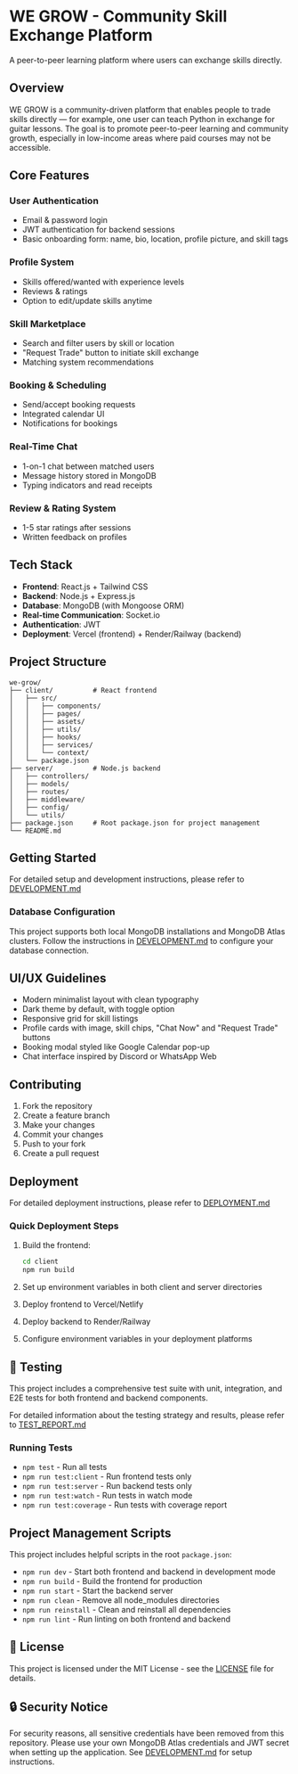 # WE GROW - Community Skill Exchange Platform

A peer-to-peer learning platform where users can exchange skills directly.

##  Overview

WE GROW is a community-driven platform that enables people to trade skills directly — for example, one user can teach Python in exchange for guitar lessons. The goal is to promote peer-to-peer learning and community growth, especially in low-income areas where paid courses may not be accessible.

##  Core Features

### User Authentication
- Email & password login
- JWT authentication for backend sessions
- Basic onboarding form: name, bio, location, profile picture, and skill tags

### Profile System
- Skills offered/wanted with experience levels
- Reviews & ratings
- Option to edit/update skills anytime

### Skill Marketplace
- Search and filter users by skill or location
- "Request Trade" button to initiate skill exchange
- Matching system recommendations

### Booking & Scheduling
- Send/accept booking requests
- Integrated calendar UI
- Notifications for bookings

### Real-Time Chat
- 1-on-1 chat between matched users
- Message history stored in MongoDB
- Typing indicators and read receipts

### Review & Rating System
- 1-5 star ratings after sessions
- Written feedback on profiles

##  Tech Stack

- **Frontend**: React.js + Tailwind CSS
- **Backend**: Node.js + Express.js
- **Database**: MongoDB (with Mongoose ORM)
- **Real-time Communication**: Socket.io
- **Authentication**: JWT
- **Deployment**: Vercel (frontend) + Render/Railway (backend)

##  Project Structure

```
we-grow/
├── client/          # React frontend
│   ├── src/
│   │   ├── components/
│   │   ├── pages/
│   │   ├── assets/
│   │   ├── utils/
│   │   ├── hooks/
│   │   ├── services/
│   │   └── context/
│   └── package.json
├── server/          # Node.js backend
│   ├── controllers/
│   ├── models/
│   ├── routes/
│   ├── middleware/
│   ├── config/
│   └── utils/
├── package.json     # Root package.json for project management
└── README.md
```

##  Getting Started

For detailed setup and development instructions, please refer to [DEVELOPMENT.md](DEVELOPMENT.md)

### Database Configuration

This project supports both local MongoDB installations and MongoDB Atlas clusters. Follow the instructions in [DEVELOPMENT.md](DEVELOPMENT.md) to configure your database connection.

##  UI/UX Guidelines

- Modern minimalist layout with clean typography
- Dark theme by default, with toggle option
- Responsive grid for skill listings
- Profile cards with image, skill chips, "Chat Now" and "Request Trade" buttons
- Booking modal styled like Google Calendar pop-up
- Chat interface inspired by Discord or WhatsApp Web

##  Contributing

1. Fork the repository
2. Create a feature branch
3. Make your changes
4. Commit your changes
5. Push to your fork
6. Create a pull request

##  Deployment

For detailed deployment instructions, please refer to [DEPLOYMENT.md](DEPLOYMENT.md)

### Quick Deployment Steps

1. Build the frontend:
   ```bash
   cd client
   npm run build
   ```

2. Set up environment variables in both client and server directories

3. Deploy frontend to Vercel/Netlify

4. Deploy backend to Render/Railway

5. Configure environment variables in your deployment platforms

## 🧪 Testing

This project includes a comprehensive test suite with unit, integration, and E2E tests for both frontend and backend components.

For detailed information about the testing strategy and results, please refer to [TEST_REPORT.md](TEST_REPORT.md)

### Running Tests

- `npm test` - Run all tests
- `npm run test:client` - Run frontend tests only
- `npm run test:server` - Run backend tests only
- `npm run test:watch` - Run tests in watch mode
- `npm run test:coverage` - Run tests with coverage report

##  Project Management Scripts

This project includes helpful scripts in the root `package.json`:

- `npm run dev` - Start both frontend and backend in development mode
- `npm run build` - Build the frontend for production
- `npm run start` - Start the backend server
- `npm run clean` - Remove all node_modules directories
- `npm run reinstall` - Clean and reinstall all dependencies
- `npm run lint` - Run linting on both frontend and backend

## 📄 License

This project is licensed under the MIT License - see the [LICENSE](LICENSE) file for details.

## 🔒 Security Notice

For security reasons, all sensitive credentials have been removed from this repository. Please use your own MongoDB Atlas credentials and JWT secret when setting up the application. See [DEVELOPMENT.md](DEVELOPMENT.md) for setup instructions.
